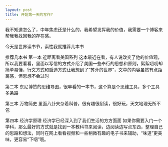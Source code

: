 ```yaml
---
layout: post
title: 开始第一天的写作?
---
```


我不知道怎么了，中年焦虑还是什么的，我希望发挥我的价值，我需要一个博客来帮我我找回我的存在感。

今天是世界读书节，索性我就推荐几本书

推荐几本书
第一本
近距离看美国系列
这本最近在看，有人说改变了他的价值观，所以我要看看，里面以写信的方式介绍了美国一些奉行的思想和原则，絮絮叨叨却简单易懂，行文方式和启迪方式让我想到了“苏菲的世界”，文中的内容虽然有点距离感，但思想不会过时

第二本
东尼博赞的思维导图，很早看的一本书，这个算是个思维工具，多个工具多条路

第三本
万物简史
里面八卦夹杂着科普，很有趣很耐读，很好玩，天文地理无所不包

第四本
经济学原理
经济学已经深入到了我们生活的方方面面
如果你需要入门一个学科，那么最好的方式就是找到一本教科书来阅读，边阅读边写点东西，整理自己的思路和想法，同时在网上看看视频和一些稍微有趣的电子书来辅助，“味道”更美味，更容易“下咽”哦。
